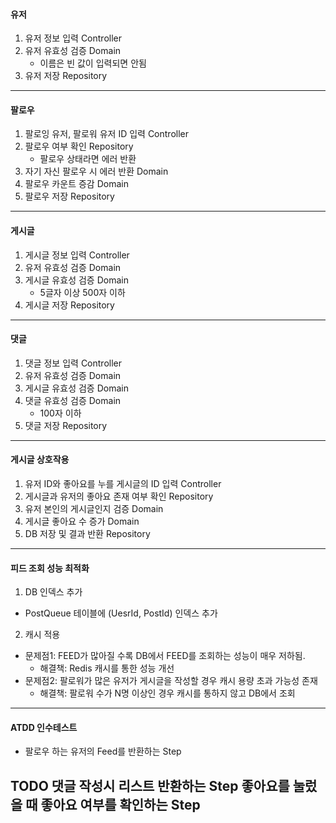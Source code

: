 #### 유저
1. 유저 정보 입력 Controller
2. 유저 유효성 검증 Domain
   - 이름은 빈 값이 입력되면 안됨
3. 유저 저장 Repository

---
#### 팔로우
1. 팔로잉 유저, 팔로워 유저 ID 입력 Controller
2. 팔로우 여부 확인 Repository
   - 팔로우 상태라면 에러 반환
3. 자기 자신 팔로우 시 에러 반환 Domain
4. 팔로우 카운트 증감 Domain
5. 팔로우 저장 Repository
---
#### 게시글
1. 게시글 정보 입력 Controller 
2. 유저 유효성 검증 Domain
3. 게시글 유효성 검증 Domain
    - 5글자 이상 500자 이하
4. 게시글 저장 Repository
---
#### 댓글
1. 댓글 정보 입력 Controller
2. 유저 유효성 검증 Domain
3. 게시글 유효성 검증 Domain
4. 댓글 유효성 검증 Domain
   - 100자 이하
5. 댓글 저장 Repository
---
#### 게시글 상호작용
1. 유저 ID와 좋아요를 누를 게시글의 ID 입력 Controller
2. 게시글과 유저의 좋아요 존재 여부 확인 Repository
3. 유저 본인의 게시글인지 검증 Domain
4. 게시글 좋아요 수 증가 Domain 
5. DB 저장 및 결과 반환 Repository
---

#### 피드 조회 성능 최적화
1. DB 인덱스 추가
- PostQueue 테이블에 (UesrId, PostId) 인덱스 추가

2. 캐시 적용
- 문제점1: FEED가 많아질 수록 DB에서 FEED를 조회하는 성능이 매우 저하됨.
  - 해결책: Redis 캐시를 통한 성능 개선
- 문제점2: 팔로워가 많은 유저가 게시글을 작성할 경우 캐시 용량 초과 가능성 존재
  - 해결책: 팔로워 수가 N명 이상인 경우 캐시를 통하지 않고 DB에서 조회

---
#### ATDD 인수테스트 
- 팔로우 하는 유저의 Feed를 반환하는 Step

TODO
댓글 작성시 리스트 반환하는 Step
좋아요를 눌렀을 때 좋아요 여부를 확인하는 Step 
---